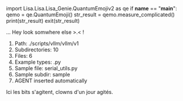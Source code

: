 
import Lisa.Lisa.Lisa_Genie.QuantumEmojiv2 as qe
if __name__ == "__main__":
  qemo = qe.QuantumEmoji()
  str_result = qemo.measure_complicated()
  print(str_result)
  exit(str_result)

... Hey look somwhere else >.< !

1. Path: ./scripts/vllm/vllm/v1
2. Subdirectories: 10
3. Files: 6
4. Example types: .py
5. Sample file: serial_utils.py
6. Sample subdir: sample
7. AGENT inserted automatically

Ici les bits s'agitent, clowns d'un jour agités.
